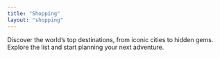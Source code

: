 ```yaml
---
title: "Shopping"
layout: "shopping"
---
```


Discover the world’s top destinations, from iconic cities to hidden gems. Explore the list and start planning your next adventure.